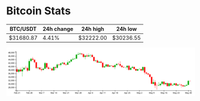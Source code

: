 # Bitcoin Stats

BTC/USDT|24h change|24h high|24h low|
|---|---|---|---|
|$31680.87|4.41%|$32222.00|$30236.55|

<img src="./chart.svg">

